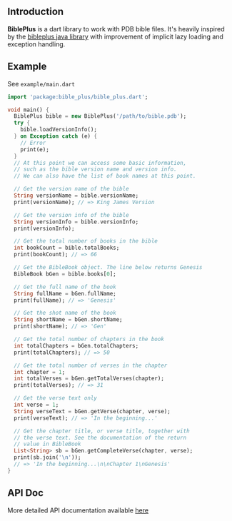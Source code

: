 ## Introduction

**BiblePlus** is a dart library to work with PDB bible files. It's heavily inspired by the [bibleplus java library](https://github.com/yukuku/androidbible/tree/master/BiblePlus/src/main/java/com/compactbyte/bibleplus) with improvement of implicit lazy loading and exception handling.

## Example

See `example/main.dart`

```dart
import 'package:bible_plus/bible_plus.dart';

void main() {
  BiblePlus bible = new BiblePlus('/path/to/bible.pdb');
  try {
    bible.loadVersionInfo();
  } on Exception catch (e) {
    // Error
    print(e);
  }
  // At this point we can access some basic information,
  // such as the bible version name and version info.
  // We can also have the list of book names at this point.

  // Get the version name of the bible
  String versionName = bible.versionName;
  print(versionName); // => King James Version

  // Get the version info of the bible
  String versionInfo = bible.versionInfo;
  print(versionInfo);

  // Get the total number of books in the bible
  int bookCount = bible.totalBooks;
  print(bookCount); // => 66

  // Get the BibleBook object. The line below returns Genesis
  BibleBook bGen = bible.books[0];

  // Get the full name of the book
  String fullName = bGen.fullName;
  print(fullName); // => 'Genesis'

  // Get the shot name of the book
  String shortName = bGen.shortName;
  print(shortName); // => 'Gen'

  // Get the total number of chapters in the book
  int totalChapters = bGen.totalChapters;
  print(totalChapters); // => 50

  // Get the total number of verses in the chapter
  int chapter = 1;
  int totalVerses = bGen.getTotalVerses(chapter);
  print(totalVerses); // => 31

  // Get the verse text only
  int verse = 1;
  String verseText = bGen.getVerse(chapter, verse);
  print(verseText); // => 'In the beginning...'

  // Get the chapter title, or verse title, together with
  // the verse text. See the documentation of the return
  // value in BibleBook
  List<String> sb = bGen.getCompleteVerse(chapter, verse);
  print(sb.join('\n'));
  // => 'In the beginning...\n\nChapter 1\nGenesis'
}
```

## API Doc

More detailed API documentation available [here](https://www.dartdocs.org/documentation/bible_plus/latest/)